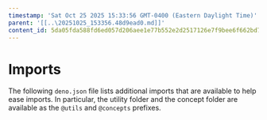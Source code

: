 ```yaml
---
timestamp: 'Sat Oct 25 2025 15:33:56 GMT-0400 (Eastern Daylight Time)'
parent: '[[..\20251025_153356.48d9ead0.md]]'
content_id: 5da05fda588fd6ed057d206aee1e77b552e2d2517126e7f9bee6f662bd7c0afe
---
```


# Imports

The following `deno.json` file lists additional imports that are available to help ease imports. In particular, the utility folder and the concept folder are available as the `@utils` and `@concepts` prefixes.
